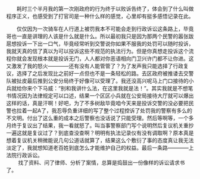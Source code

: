 　　耗时三个半月我的第一次刚政府的行为终于以败诉告终了，体会到了什么叫做程序正义，也感受到了打官司是一种什么样的感觉，心里却有挺多感悟记录在此。


　　仅仅因为一次骑车在人行道上被罚我本不可能会走到行政诉讼这条路上，毕竟哥也一直是讲理的人该是什么就是什么。所以最初我只是因为那两个民警的嚣张跋扈想投诉一下出一口气，毕竟经常听到交警说你如果不服我的处罚可以随时投诉，我就天真的信了真以为可以投诉这些不规范的执法行为。但是你真想走投诉这个流程你就会发现根本就是投诉无门，人人都对你恶语相向门卫兴许门都不让你进。这又激发了我的怒火————还有没有人能管管了？为了发声我只能选择了行政复议，选择了之后发现比之前好一点但也不是一条轻松的路。去区政府被推诿去交警队被扯皮最后推到公安分局终于好像可以受理了。我还没高兴呢马上门口接待的小兵就给你来个下马威：“别和我讲什么法，在这里我就是法！”。其实我就是不想笔书情况因为法律规定可以口述，结果一个区区小兵就在公安局接待大厅就可以爆出这样的话，真是汗啊！好吧，为了不多树敌毕竟咱今天来是投诉交警的没必要把民警也拉着一起A了，我忍辱负重详细的写了整个过程控诉了处罚我的警察有多么的不文明。付出了这么重的成本之后警察也没话说了只能受理。然后等啊等，一个多月终于复议出了结果，我一看就怒了。叫当事警察部门写个说明然后复议机关重抄一遍这就是复议过了？到底查没查啊？明明有执法记录仪有没有调取啊？原本真是想着复议机关稍微能说几句公道话就算了，结果这么个敷衍了事的态度真让我无法淡定了，我就想知道老百姓到底怎么才能维护自己的权益。最后一条路————上法院行政诉讼。   
　　
找了资料、问了律师、分析了案情，总算是捣鼓出一份像样的诉讼请求书了。
　　
　　

